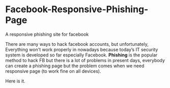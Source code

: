 # Facebook-Responsive-Phishing-Page
A responsive phishing site for facebook 

There are many ways to hack facebook accounts, but unfortunately, Everything won't work properly in nowadays because today’s IT security system is developed so far especially Facebook.
<strong>Phishing</strong> is the popular method to hack FB but there is a lot of problems in present days, everybody can create a phishing page but the problem comes when we need responsive page (to work fine on all devices).

Here is it.
